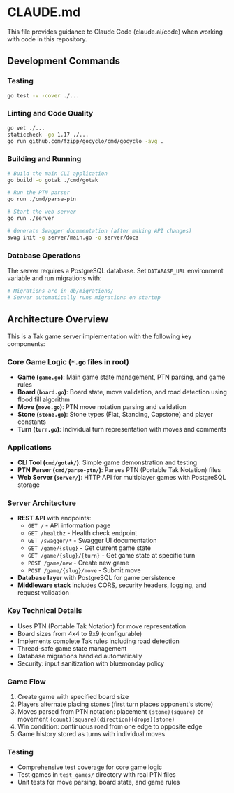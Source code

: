 # CLAUDE.md

This file provides guidance to Claude Code (claude.ai/code) when working with code in this repository.

## Development Commands

### Testing
```bash
go test -v -cover ./...
```

### Linting and Code Quality
```bash
go vet ./...
staticcheck -go 1.17 ./...
go run github.com/fzipp/gocyclo/cmd/gocyclo -avg .
```

### Building and Running
```bash
# Build the main CLI application
go build -o gotak ./cmd/gotak

# Run the PTN parser
go run ./cmd/parse-ptn

# Start the web server
go run ./server

# Generate Swagger documentation (after making API changes)
swag init -g server/main.go -o server/docs
```

### Database Operations
The server requires a PostgreSQL database. Set `DATABASE_URL` environment variable and run migrations with:
```bash
# Migrations are in db/migrations/
# Server automatically runs migrations on startup
```

## Architecture Overview

This is a Tak game server implementation with the following key components:

### Core Game Logic (`*.go` files in root)
- **Game (`game.go`)**: Main game state management, PTN parsing, and game rules
- **Board (`board.go`)**: Board state, move validation, and road detection using flood fill algorithm
- **Move (`move.go`)**: PTN move notation parsing and validation
- **Stone (`stone.go`)**: Stone types (Flat, Standing, Capstone) and player constants
- **Turn (`turn.go`)**: Individual turn representation with moves and comments

### Applications
- **CLI Tool (`cmd/gotak/`)**: Simple game demonstration and testing
- **PTN Parser (`cmd/parse-ptn/`)**: Parses PTN (Portable Tak Notation) files
- **Web Server (`server/`)**: HTTP API for multiplayer games with PostgreSQL storage

### Server Architecture
- **REST API** with endpoints:
  - `GET /` - API information page
  - `GET /healthz` - Health check endpoint
  - `GET /swagger/*` - Swagger UI documentation
  - `GET /game/{slug}` - Get current game state
  - `GET /game/{slug}/{turn}` - Get game state at specific turn
  - `POST /game/new` - Create new game
  - `POST /game/{slug}/move` - Submit move
- **Database layer** with PostgreSQL for game persistence
- **Middleware stack** includes CORS, security headers, logging, and request validation

### Key Technical Details
- Uses PTN (Portable Tak Notation) for move representation
- Board sizes from 4x4 to 9x9 (configurable)
- Implements complete Tak rules including road detection
- Thread-safe game state management
- Database migrations handled automatically
- Security: input sanitization with bluemonday policy

### Game Flow
1. Create game with specified board size
2. Players alternate placing stones (first turn places opponent's stone)
3. Moves parsed from PTN notation: placement `(stone)(square)` or movement `(count)(square)(direction)(drops)(stone)`
4. Win condition: continuous road from one edge to opposite edge
5. Game history stored as turns with individual moves

### Testing
- Comprehensive test coverage for core game logic
- Test games in `test_games/` directory with real PTN files
- Unit tests for move parsing, board state, and game rules
